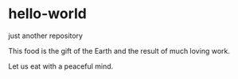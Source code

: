 # hello-world
just another repository

This food is the gift of the Earth and the result of much loving work.

Let us eat with a peaceful mind.

